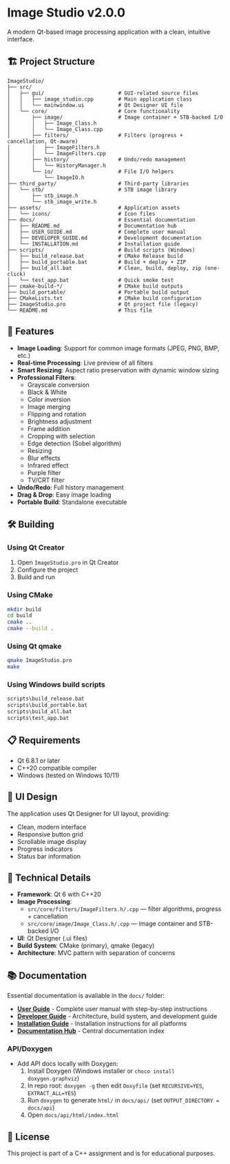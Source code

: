 # Image Studio v2.0.0

A modern Qt-based image processing application with a clean, intuitive interface.

## 🏗️ Project Structure

```
ImageStudio/
├── src/
│   ├── gui/                        # GUI-related source files
│   │   ├── image_studio.cpp        # Main application class
│   │   └── mainwindow.ui           # Qt Designer UI file
│   └── core/                       # Core functionality
│       ├── image/                  # Image container + STB-backed I/O
│       │   ├── Image_Class.h
│       │   └── Image_Class.cpp
│       ├── filters/                # Filters (progress + cancellation, Qt-aware)
│       │   ├── ImageFilters.h
│       │   └── ImageFilters.cpp
│       ├── history/                # Undo/redo management
│       │   └── HistoryManager.h
│       └── io/                     # File I/O helpers
│           └── ImageIO.h
├── third_party/                    # Third-party libraries
│   └── stb/                        # STB image library
│       ├── stb_image.h
│       └── stb_image_write.h
├── assets/                         # Application assets
│   └── icons/                      # Icon files
├── docs/                           # Essential documentation
│   ├── README.md                   # Documentation hub
│   ├── USER_GUIDE.md               # Complete user manual
│   ├── DEVELOPER_GUIDE.md          # Development documentation
│   └── INSTALLATION.md             # Installation guide
├── scripts/                        # Build scripts (Windows)
│   ├── build_release.bat           # CMake Release build
│   ├── build_portable.bat          # Build + deploy + ZIP
│   ├── build_all.bat               # Clean, build, deploy, zip (one-click)
│   └── test_app.bat                # Quick smoke test
├── cmake-build-*/                  # CMake build outputs
├── build_portable/                 # Portable build output
├── CMakeLists.txt                  # CMake build configuration
├── ImageStudio.pro                 # Qt project file (legacy)
└── README.md                       # This file
```

## 🚀 Features

- **Image Loading**: Support for common image formats (JPEG, PNG, BMP, etc.)
- **Real-time Processing**: Live preview of all filters
- **Smart Resizing**: Aspect ratio preservation with dynamic window sizing
- **Professional Filters**:
  - Grayscale conversion
  - Black & White
  - Color inversion
  - Image merging
  - Flipping and rotation
  - Brightness adjustment
  - Frame addition
  - Cropping with selection
  - Edge detection (Sobel algorithm)
  - Resizing
  - Blur effects
  - Infrared effect
  - Purple filter
  - TV/CRT filter
- **Undo/Redo**: Full history management
- **Drag & Drop**: Easy image loading
- **Portable Build**: Standalone executable

## 🛠️ Building

### Using Qt Creator
1. Open `ImageStudio.pro` in Qt Creator
2. Configure the project
3. Build and run

### Using CMake
```bash
mkdir build
cd build
cmake ..
cmake --build .
```

### Using Qt qmake
```bash
qmake ImageStudio.pro
make
```

### Using Windows build scripts
```bat
scripts\build_release.bat   
scripts\build_portable.bat  
scripts\build_all.bat       
scripts\test_app.bat        
```

## 📋 Requirements

- Qt 6.8.1 or later
- C++20 compatible compiler
- Windows (tested on Windows 10/11)

## 🎨 UI Design

The application uses Qt Designer for UI layout, providing:
- Clean, modern interface
- Responsive button grid
- Scrollable image display
- Progress indicators
- Status bar information

## 🔧 Technical Details

- **Framework**: Qt 6 with C++20
- **Image Processing**:
  - `src/core/filters/ImageFilters.h/.cpp` — filter algorithms, progress + cancellation
  - `src/core/image/Image_Class.h/.cpp` — image container and STB-backed I/O
- **UI**: Qt Designer (.ui files)
- **Build System**: CMake (primary), qmake (legacy)
- **Architecture**: MVC pattern with separation of concerns

## 📚 Documentation

Essential documentation is available in the `docs/` folder:

- **[User Guide](docs/USER_GUIDE.md)** - Complete user manual with step-by-step instructions
- **[Developer Guide](docs/DEVELOPER_GUIDE.md)** - Architecture, build system, and development guide
- **[Installation Guide](docs/INSTALLATION.md)** - Installation instructions for all platforms
- **[Documentation Hub](docs/README.md)** - Central documentation index

### API/Doxygen
- Add API docs locally with Doxygen:
  1. Install Doxygen (Windows installer or `choco install doxygen.graphviz`)
  2. In repo root: `doxygen -g` then edit `Doxyfile` (set `RECURSIVE=YES`, `EXTRACT_ALL=YES`)
  3. Run `doxygen` to generate `html/` in `docs/api/` (set `OUTPUT_DIRECTORY = docs/api`)
  4. Open `docs/api/html/index.html`

## 📝 License

This project is part of a C++ assignment and is for educational purposes.
